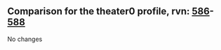 ## Comparison for the theater0 profile, rvn: [586](https://github.com/PRO100KatYT/FortniteProfileRevisions/tree/main/profiles/theater0/586%20theater0.json)-[588](https://github.com/PRO100KatYT/FortniteProfileRevisions/tree/main/profiles/theater0/588%20theater0.json)

No changes
